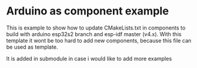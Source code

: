 # Arduino as component example

This is example to show how to update CMakeLists.txt in components to build with arduino esp32s2 branch and esp-idf master (v4.x).
With this template it wont be too hard to add new components, because this file can be used as template.

It is added in submodule in case i would like to add more examples
